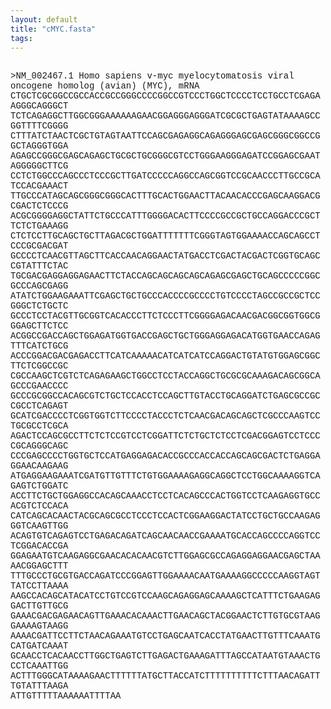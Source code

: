 ```yaml
---
layout: default
title: "cMYC.fasta"
tags:
---
```

<div><FONT FACE="courier">
<br>
>NM_002467.1 Homo sapiens v-myc myelocytomatosis viral oncogene homolog (avian) (MYC), mRNA<br>
CTGCTCGCGGCCGCCACCGCCGGGCCCCGGCCGTCCCTGGCTCCCCTCCTGCCTCGAGAAGGGCAGGGCT<br>
TCTCAGAGGCTTGGCGGGAAAAAAGAACGGAGGGAGGGATCGCGCTGAGTATAAAAGCCGGTTTTCGGGG<br>
CTTTATCTAACTCGCTGTAGTAATTCCAGCGAGAGGCAGAGGGAGCGAGCGGGCGGCCGGCTAGGGTGGA<br>
AGAGCCGGGCGAGCAGAGCTGCGCTGCGGGCGTCCTGGGAAGGGAGATCCGGAGCGAATAGGGGGCTTCG<br>
CCTCTGGCCCAGCCCTCCCGCTTGATCCCCCAGGCCAGCGGTCCGCAACCCTTGCCGCATCCACGAAACT<br>
TTGCCCATAGCAGCGGGCGGGCACTTTGCACTGGAACTTACAACACCCGAGCAAGGACGCGACTCTCCCG<br>
ACGCGGGGAGGCTATTCTGCCCATTTGGGGACACTTCCCCGCCGCTGCCAGGACCCGCTTCTCTGAAAGG<br>
CTCTCCTTGCAGCTGCTTAGACGCTGGATTTTTTTCGGGTAGTGGAAAACCAGCAGCCTCCCGCGACGAT<br>
GCCCCTCAACGTTAGCTTCACCAACAGGAACTATGACCTCGACTACGACTCGGTGCAGCCGTATTTCTAC<br>
TGCGACGAGGAGGAGAACTTCTACCAGCAGCAGCAGCAGAGCGAGCTGCAGCCCCCGGCGCCCAGCGAGG<br>
ATATCTGGAAGAAATTCGAGCTGCTGCCCACCCCGCCCCTGTCCCCTAGCCGCCGCTCCGGGCTCTGCTC<br>
GCCCTCCTACGTTGCGGTCACACCCTTCTCCCTTCGGGGAGACAACGACGGCGGTGGCGGGAGCTTCTCC<br>
ACGGCCGACCAGCTGGAGATGGTGACCGAGCTGCTGGGAGGAGACATGGTGAACCAGAGTTTCATCTGCG<br>
ACCCGGACGACGAGACCTTCATCAAAAACATCATCATCCAGGACTGTATGTGGAGCGGCTTCTCGGCCGC<br>
CGCCAAGCTCGTCTCAGAGAAGCTGGCCTCCTACCAGGCTGCGCGCAAAGACAGCGGCAGCCCGAACCCC<br>
GCCCGCGGCCACAGCGTCTGCTCCACCTCCAGCTTGTACCTGCAGGATCTGAGCGCCGCCGCCTCAGAGT<br>
GCATCGACCCCTCGGTGGTCTTCCCCTACCCTCTCAACGACAGCAGCTCGCCCAAGTCCTGCGCCTCGCA<br>
AGACTCCAGCGCCTTCTCTCCGTCCTCGGATTCTCTGCTCTCCTCGACGGAGTCCTCCCCGCAGGGCAGC<br>
CCCGAGCCCCTGGTGCTCCATGAGGAGACACCGCCCACCACCAGCAGCGACTCTGAGGAGGAACAAGAAG<br>
ATGAGGAAGAAATCGATGTTGTTTCTGTGGAAAAGAGGCAGGCTCCTGGCAAAAGGTCAGAGTCTGGATC<br>
ACCTTCTGCTGGAGGCCACAGCAAACCTCCTCACAGCCCACTGGTCCTCAAGAGGTGCCACGTCTCCACA<br>
CATCAGCACAACTACGCAGCGCCTCCCTCCACTCGGAAGGACTATCCTGCTGCCAAGAGGGTCAAGTTGG<br>
ACAGTGTCAGAGTCCTGAGACAGATCAGCAACAACCGAAAATGCACCAGCCCCAGGTCCTCGGACACCGA<br>
GGAGAATGTCAAGAGGCGAACACACAACGTCTTGGAGCGCCAGAGGAGGAACGAGCTAAAACGGAGCTTT<br>
TTTGCCCTGCGTGACCAGATCCCGGAGTTGGAAAACAATGAAAAGGCCCCCAAGGTAGTTATCCTTAAAA<br>
AAGCCACAGCATACATCCTGTCCGTCCAAGCAGAGGAGCAAAAGCTCATTTCTGAAGAGGACTTGTTGCG<br>
GAAACGACGAGAACAGTTGAAACACAAACTTGAACAGCTACGGAACTCTTGTGCGTAAGGAAAAGTAAGG<br>
AAAACGATTCCTTCTAACAGAAATGTCCTGAGCAATCACCTATGAACTTGTTTCAAATGCATGATCAAAT<br>
GCAACCTCACAACCTTGGCTGAGTCTTGAGACTGAAAGATTTAGCCATAATGTAAACTGCCTCAAATTGG<br>
ACTTTGGGCATAAAAGAACTTTTTTATGCTTACCATCTTTTTTTTTTCTTTAACAGATTTGTATTTAAGA<br>
ATTGTTTTTAAAAAATTTTAA<br>
</FONT></div>